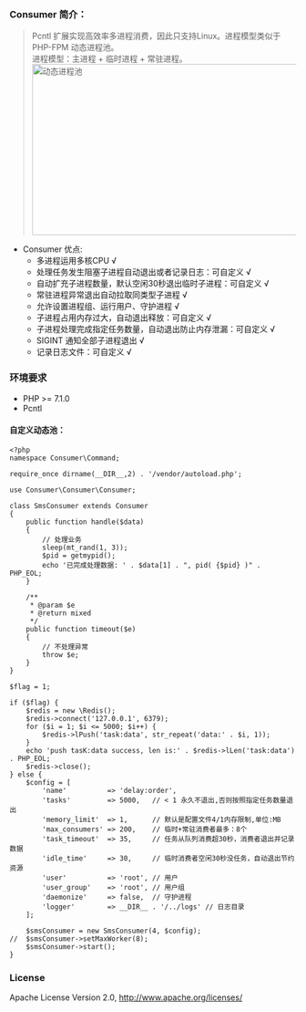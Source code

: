 ### Consumer 简介：
> Pcntl 扩展实现高效率多进程消费，因此只支持Linux。进程模型类似于PHP-FPM 动态进程池。<br/>
> 进程模型：主进程 + 临时进程 + 常驻进程。
> <br /><img src="https://img-blog.csdnimg.cn/20201201225915997.gif" width="700" height="300" alt="动态进程池"/>

* Consumer 优点: 
   * 多进程运用多核CPU  √
   * 处理任务发生阻塞子进程自动退出或者记录日志：可自定义  √
   * 自动扩充子进程数量，默认空闲30秒退出临时子进程：可自定义  √
   * 常驻进程异常退出自动拉取同类型子进程  √
   * 允许设置进程组、运行用户、守护进程 √
   * 子进程占用内存过大，自动退出释放：可自定义  √
   * 子进程处理完成指定任务数量，自动退出防止内存泄漏：可自定义  √
   * SIGINT 通知全部子进程退出  √
   * 记录日志文件：可自定义 √
  
### 环境要求

* PHP >= 7.1.0
* Pcntl

#### 自定义动态池：
```
<?php
namespace Consumer\Command;

require_once dirname(__DIR__,2) . '/vendor/autoload.php';

use Consumer\Consumer\Consumer;

class SmsConsumer extends Consumer
{
    public function handle($data)
    {
        // 处理业务
        sleep(mt_rand(1, 3));
        $pid = getmypid();
        echo '已完成处理数据: ' . $data[1] . ", pid( {$pid} )" . PHP_EOL;
    }

    /**
     * @param $e
     * @return mixed
     */
    public function timeout($e)
    {
        // 不处理异常
        throw $e;
    }
}

$flag = 1;

if ($flag) {
    $redis = new \Redis();
    $redis->connect('127.0.0.1', 6379);
    for ($i = 1; $i <= 5000; $i++) {
        $redis->lPush('task:data', str_repeat('data:' . $i, 1));
    }
    echo 'push tasK:data success, len is:' . $redis->lLen('task:data') . PHP_EOL;
    $redis->close();
} else {
    $config = [
        'name'          => 'delay:order',
        'tasks'         => 5000,   // < 1 永久不退出,否则按照指定任务数量退出
        'memory_limit'  => 1,      // 默认是配置文件4/1内存限制,单位:MB
        'max_consumers' => 200,    // 临时+常驻消费者最多：8个
        'task_timeout'  => 35,     // 任务从队列消费超30秒，消费者退出并记录数据
        'idle_time'     => 30,     // 临时消费者空闲30秒没任务，自动退出节约资源
        'user'          => 'root', // 用户
        'user_group'    => 'root', // 用户组
        'daemonize'     => false,  // 守护进程
        'logger'        => __DIR__ . '/../logs' // 日志目录
    ];

    $smsConsumer = new SmsConsumer(4, $config);
//  $smsConsumer->setMaxWorker(8);
    $smsConsumer->start();
}
```

### License

Apache License Version 2.0, http://www.apache.org/licenses/
